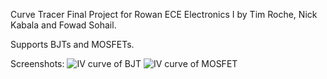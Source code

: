 Curve Tracer Final Project for Rowan ECE Electronics I by Tim Roche, Nick Kabala and Fowad Sohail.

Supports BJTs and MOSFETs.

Screenshots:
![IV curve of BJT][BJT]
![IV curve of MOSFET][MOSFET]

[BJT]: https://github.com/finnbarr1/CurveTracer/blob/master/Screenshots/BJTmode.png "Curve Trace of 2N3904 NPN transistor"
[MOSFET]: https://github.com/finnbarr1/CurveTracer/blob/master/mosfetMODE.png "Curve Trace of 2N7000 n-channel MOSFET"